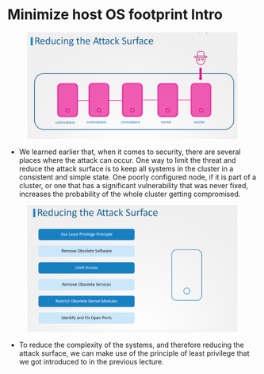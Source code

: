 # Minimize host OS footprint Intro

<figure><img src="../.gitbook/assets/image (19) (1).png" alt=""><figcaption></figcaption></figure>

* We learned earlier that, when it comes to security, there are several places where the attack can occur. One way to limit the threat and reduce the attack surface is to keep all systems in the cluster in a consistent and simple state. One poorly configured node, if it is part of a cluster, or one that has a significant vulnerability that was never fixed, increases the probability of the whole cluster getting compromised.

<figure><img src="../.gitbook/assets/image (20) (1).png" alt=""><figcaption></figcaption></figure>

* To reduce the complexity of the systems, and therefore reducing the attack surface, we can make use of the principle of least privilege that we got introduced to in the previous lecture.
